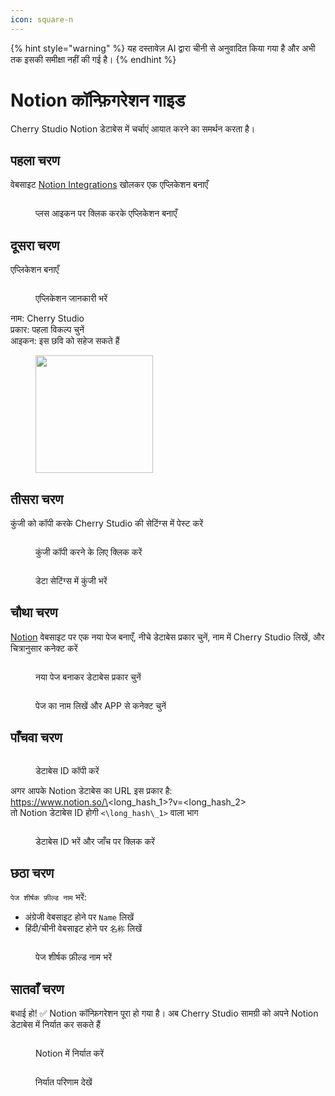 ```yaml
---
icon: square-n
---
```


{% hint style="warning" %}
यह दस्तावेज़ AI द्वारा चीनी से अनुवादित किया गया है और अभी तक इसकी समीक्षा नहीं की गई है।
{% endhint %}

# Notion कॉन्फ़िगरेशन गाइड

Cherry Studio Notion डेटाबेस में चर्चाएं आयात करने का समर्थन करता है।

## पहला चरण

वेबसाइट [Notion Integrations](https://www.notion.so/profile/integrations) खोलकर एक एप्लिकेशन बनाएँ

<figure><img src="../.gitbook/assets/notion/创建应用.png" alt=""><figcaption><p>प्लस आइकन पर क्लिक करके एप्लिकेशन बनाएँ</p></figcaption></figure>

## दूसरा चरण

एप्लिकेशन बनाएँ

<figure><img src="../.gitbook/assets/notion/填写应用信息.png" alt=""><figcaption><p>एप्लिकेशन जानकारी भरें</p></figcaption></figure>

नाम: Cherry Studio  
प्रकार: पहला विकल्प चुनें  
आइकन: इस छवि को सहेज सकते हैं  
<figure><img src="../.gitbook/assets/notion/Cherry-Studio-Logo.png" alt="" width="188"><figcaption></figcaption></figure>

## तीसरा चरण

कुंजी को कॉपी करके Cherry Studio की सेटिंग्स में पेस्ट करें

<figure><img src="../.gitbook/assets/notion/复制密钥.png" alt=""><figcaption><p>कुंजी कॉपी करने के लिए क्लिक करें</p></figcaption></figure>

<figure><img src="../.gitbook/assets/notion/填写密钥.png" alt=""><figcaption><p>डेटा सेटिंग्स में कुंजी भरें</p></figcaption></figure>

## चौथा चरण

[Notion](https://www.notion.so/) वेबसाइट पर एक नया पेज बनाएँ, नीचे डेटाबेस प्रकार चुनें, नाम में Cherry Studio लिखें, और चित्रानुसार कनेक्ट करें

<figure><img src="../.gitbook/assets/notion/创建页面.png" alt=""><figcaption><p>नया पेज बनाकर डेटाबेस प्रकार चुनें</p></figcaption></figure>

<figure><img src="../.gitbook/assets/notion/连接APP.png" alt=""><figcaption><p>पेज का नाम लिखें और APP से कनेक्ट चुनें</p></figcaption></figure>

## पाँचवा चरण

<figure><img src="../.gitbook/assets/notion/复制数据库ID.png" alt=""><figcaption><p>डेटाबेस ID कॉपी करें</p></figcaption></figure>

अगर आपके Notion डेटाबेस का URL इस प्रकार है:  
https://www.notion.so/\<long\_hash\_1>?v=\<long\_hash\_2>  
तो Notion डेटाबेस ID होगी `<\long_hash\_1>` वाला भाग

<figure><img src="../.gitbook/assets/notion/填写数据库ID.png" alt=""><figcaption><p>डेटाबेस ID भरें और जाँच पर क्लिक करें</p></figcaption></figure>

## छठा चरण

`पेज शीर्षक फ़ील्ड नाम` भरें:  
- अंग्रेजी वेबसाइट होने पर `Name` लिखें  
- हिंदी/चीनी वेबसाइट होने पर `名称` लिखें

<figure><img src="../.gitbook/assets/notion/填写页面标题字段名.png" alt=""><figcaption><p>पेज शीर्षक फ़ील्ड नाम भरें</p></figcaption></figure>

## सातवाँ चरण

बधाई हो! ✅ Notion कॉन्फ़िगरेशन पूरा हो गया है। अब Cherry Studio सामग्री को अपने Notion डेटाबेस में निर्यात कर सकते हैं

<figure><img src="../.gitbook/assets/notion/导出.png" alt=""><figcaption><p>Notion में निर्यात करें</p></figcaption></figure>

<figure><img src="../.gitbook/assets/notion/查看结果.png" alt=""><figcaption><p>निर्यात परिणाम देखें</p></figcaption></figure>